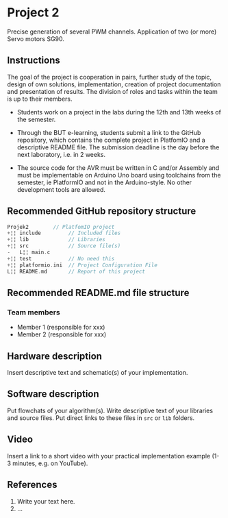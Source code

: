 # Project 2

Precise generation of several PWM channels. Application of two (or more) Servo motors SG90.

## Instructions

The goal of the project is cooperation in pairs, further study of the topic, design of own solutions, implementation, creation of project documentation and presentation of results. The division of roles and tasks within the team is up to their members.

* Students work on a project in the labs during the 12th and 13th weeks of the semester.

* Through the BUT e-learning, students submit a link to the GitHub repository, which contains the complete project in PlatfomIO and a descriptive README file. The submission deadline is the day before the next laboratory, i.e. in 2 weeks.

* The source code for the AVR must be written in C and/or Assembly and must be implementable on Arduino Uno board using toolchains from the semester, ie PlatformIO and not in the Arduino-style. No other development tools are allowed.

## Recommended GitHub repository structure

   ```c
   Projek2        // PlatfomIO project
   +¦¦ include         // Included files
   +¦¦ lib             // Libraries
   +¦¦ src             // Source file(s)
   -   L¦¦ main.c
   +¦¦ test            // No need this
   +¦¦ platformio.ini  // Project Configuration File
   L¦¦ README.md       // Report of this project
   ```

## Recommended README.md file structure

### Team members

* Member 1 (responsible for xxx)
* Member 2 (responsible for xxx)

## Hardware description

Insert descriptive text and schematic(s) of your implementation.

## Software description

Put flowchats of your algorithm(s). Write descriptive text of your libraries and source files. Put direct links to these files in `src` or `lib` folders.

## Video

Insert a link to a short video with your practical implementation example (1-3 minutes, e.g. on YouTube).

## References

1. Write your text here.
2. ...
